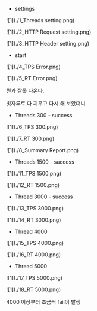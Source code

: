 * settings

![1](./1_Threads setting.png)

![1](./2_HTTP Request setting.png)

![1](./3_HTTP Header setting.png)



* start

![1](./4_TPS Error.png)

![1](./5_RT Error.png)

뭔가 잘못 나온다.

빗자루로 다 지우고 다시 해 보았더니



* Threads 300 - success

![1](./6_TPS 300.png)

![1](./7_RT 300.png)

![1](./8_Summary Report.png)



* Threads 1500 - success

![1](./11_TPS 1500.png)

![1](./12_RT 1500.png)



* Thread 3000 - success

![1](./13_TPS 3000.png)

![1](./14_RT 3000.png)



* Thread 4000

![1](./15_TPS 4000.png)

![1](./16_RT 4000.png)



* Thread 5000

![1](./17_TPS 5000.png)

![1](./18_RT 5000.png)

4000 이상부터 조금씩 fail이 발생

